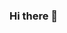 ### Hi there 👋

<!--
**tamanghawana0107/tamanghawana0107** is a ✨ _special_ ✨ repository because its `README.md` (this file) appears on your GitHub profile.

Here are some ideas to get you started:

- 🔭 I’m currently working on myself
- 🌱 I’m currently learning to grow
- 💬 What makes me go on :Unalome 
- 📫 How to reach me: No need to reach I'm always available
- 😄 Pronouns: I , Me ,Mine
- ⚡ Fun fact: Just learn and earn
-->

